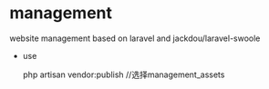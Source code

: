 # management
website management based on laravel and jackdou/laravel-swoole

- use
     
     php artisan vendor:publish //选择management_assets
